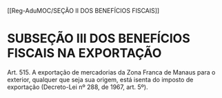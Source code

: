 [[Reg-AduMOC/SEÇÃO II DOS BENEFÍCIOS FISCAIS]]

# SUBSEÇÃO III DOS BENEFÍCIOS FISCAIS NA EXPORTAÇÃO

Art. 515. A exportação de mercadorias da Zona Franca de
Manaus para o exterior, qualquer que seja sua origem, está
isenta do imposto de exportação (Decreto-Lei nº 288, de
1967, art. 5º).
